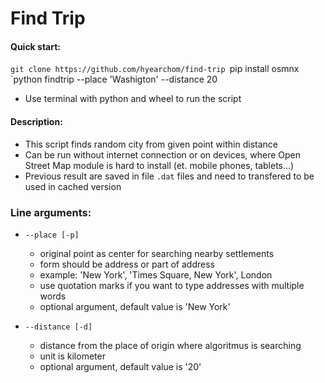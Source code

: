 # Find Trip

#### Quick start:

`git clone https://github.com/hyearchom/find-trip
`pip install osmnx
`python findtrip --place 'Washigton' --distance 20

- Use terminal with python and wheel to run the script
    
#### Description:

- This script finds random city from given point within distance
- Can be run without internet connection or on devices, where Open Street Map module is hard to install (et. mobile phones, tablets...)
- Previous result are saved in file `.dat` files and need to transfered to be used in cached version

### Line arguments:

- `--place [-p]`
    
	- original point as center for searching nearby settlements
	- form should be address or part of address
	- example: 'New York', 'Times Square, New York', London
	- use quotation marks if you want to type addresses with multiple words
	- optional argument, default value is 'New York'

- `--distance [-d]` 
	- distance from the place of origin where algoritmus is searching
	- unit is kilometer
	- optional argument, default value is '20'